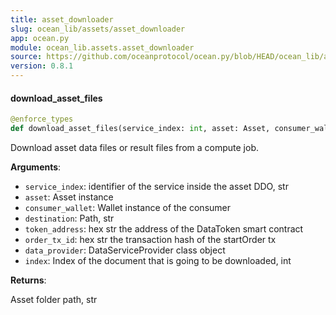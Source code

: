 ```yaml
---
title: asset_downloader
slug: ocean_lib/assets/asset_downloader
app: ocean.py
module: ocean_lib.assets.asset_downloader
source: https://github.com/oceanprotocol/ocean.py/blob/HEAD/ocean_lib/assets/asset_downloader.py
version: 0.8.1
---
```

#### download\_asset\_files

```python
@enforce_types
def download_asset_files(service_index: int, asset: Asset, consumer_wallet: Wallet, destination: str, token_address: str, order_tx_id: str, data_provider: Type[DataServiceProvider], index: Optional[int] = None, userdata: Optional[dict] = None) -> str
```

Download asset data files or result files from a compute job.

**Arguments**:

- `service_index`: identifier of the service inside the asset DDO, str
- `asset`: Asset instance
- `consumer_wallet`: Wallet instance of the consumer
- `destination`: Path, str
- `token_address`: hex str the address of the DataToken smart contract
- `order_tx_id`: hex str the transaction hash of the startOrder tx
- `data_provider`: DataServiceProvider class object
- `index`: Index of the document that is going to be downloaded, int

**Returns**:

Asset folder path, str

